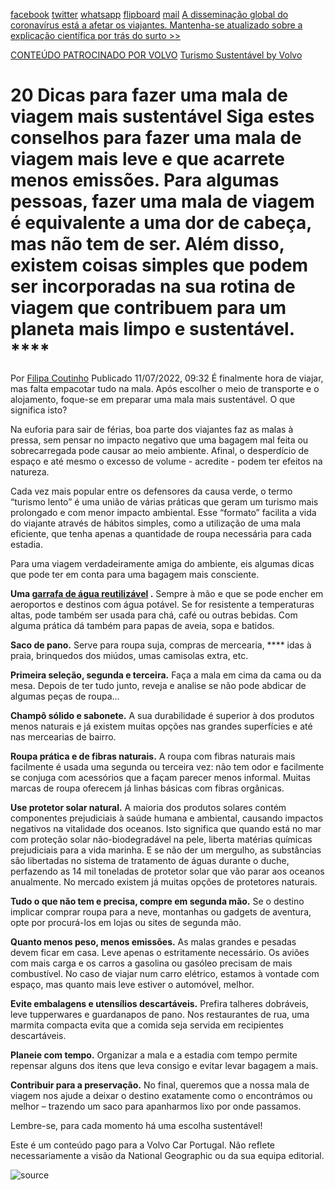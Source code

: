 [facebook](https://www.facebook.com/sharer/sharer.php?u=https%3A%2F%2Fwww.natgeo.pt%2Fviagem-e-aventuras%2F2022%2F06%2F20-dicas-para-fazer-uma-mala-de-viagem-mais-sustentavel) [twitter](https://twitter.com/share?url=https%3A%2F%2Fwww.natgeo.pt%2Fviagem-e-aventuras%2F2022%2F06%2F20-dicas-para-fazer-uma-mala-de-viagem-mais-sustentavel&via=natgeo&text=20%20Dicas%20para%20fazer%20uma%20mala%20de%20viagem%20mais%20sustent%C3%A1vel) [whatsapp](https://web.whatsapp.com/send?text=https%3A%2F%2Fwww.natgeo.pt%2Fviagem-e-aventuras%2F2022%2F06%2F20-dicas-para-fazer-uma-mala-de-viagem-mais-sustentavel) [flipboard](https://share.flipboard.com/bookmarklet/popout?v=2&title=20%20Dicas%20para%20fazer%20uma%20mala%20de%20viagem%20mais%20sustent%C3%A1vel&url=https%3A%2F%2Fwww.natgeo.pt%2Fviagem-e-aventuras%2F2022%2F06%2F20-dicas-para-fazer-uma-mala-de-viagem-mais-sustentavel) [mail](mailto:?subject=NatGeo&body=https%3A%2F%2Fwww.natgeo.pt%2Fviagem-e-aventuras%2F2022%2F06%2F20-dicas-para-fazer-uma-mala-de-viagem-mais-sustentavel%20-%2020%20Dicas%20para%20fazer%20uma%20mala%20de%20viagem%20mais%20sustent%C3%A1vel) [A disseminação global do coronavírus está a afetar os viajantes. Mantenha-se atualizado sobre a explicação científica por trás do surto >>](https://www.natgeo.pt/coronavirus) 

[CONTEÚDO PATROCINADO POR VOLVO](https://www.volvocars.com/pt) [Turismo Sustentável by Volvo](https://www.volvocars.com/pt) 
# 20 Dicas para fazer uma mala de viagem mais sustentável Siga estes conselhos para fazer uma mala de viagem mais leve e que acarrete menos emissões. Para algumas pessoas, fazer uma mala de viagem é equivalente a uma dor de cabeça, mas não tem de ser. Além disso, existem coisas simples que podem ser incorporadas na sua rotina de viagem que contribuem para um planeta mais limpo e sustentável. **** 

Por [Filipa Coutinho](https://www.natgeo.pt/autor/filipa-coutinho) Publicado 11/07/2022, 09:32 É finalmente hora de viajar, mas falta empacotar tudo na mala. Após escolher o meio de transporte e o alojamento, foque-se em preparar uma mala mais sustentável. O que significa isto? 

Na euforia para sair de férias, boa parte dos viajantes faz as malas à pressa, sem pensar no impacto negativo que uma bagagem mal feita ou sobrecarregada pode causar ao meio ambiente. Afinal, o desperdício de espaço e até mesmo o excesso de volume - acredite - podem ter efeitos na natureza. 

Cada vez mais popular entre os defensores da causa verde, o termo “turismo lento” é uma união de várias práticas que geram um turismo mais prolongado e com menor impacto ambiental. Esse “formato” facilita a vida do viajante através de hábitos simples, como a utilização de uma mala eficiente, que tenha apenas a quantidade de roupa necessária para cada estadia. 

Para uma viagem verdadeiramente amiga do ambiente, eis algumas dicas que pode ter em conta para uma bagagem mais consciente. 

**Uma [garrafa de água reutilizável](https://collection.volvocars.com/en/water-bottle-2) .** Sempre à mão e que se pode encher em aeroportos e destinos com água potável. Se for resistente a temperaturas altas, pode também ser usada para chá, café ou outras bebidas. Com alguma prática dá também para papas de aveia, sopa e batidos. 

**Saco de pano.** Serve para roupa suja, compras de mercearia, **** idas à praia, brinquedos dos miúdos, umas camisolas extra, etc. 

**Primeira seleção, segunda e terceira.** Faça a mala em cima da cama ou da mesa. Depois de ter tudo junto, reveja e analise se não pode abdicar de algumas peças de roupa… 

**Champô sólido e sabonete.** A sua durabilidade é superior à dos produtos menos naturais e já existem muitas opções nas grandes superfícies e até nas mercearias de bairro. 

**Roupa prática e de fibras naturais.** A roupa com fibras naturais mais facilmente é usada uma segunda ou terceira vez: não tem odor e facilmente se conjuga com acessórios que a façam parecer menos informal. Muitas marcas de roupa oferecem já linhas básicas com fibras orgânicas. 

**Use protetor solar natural.** A maioria dos produtos solares contém componentes prejudiciais à saúde humana e ambiental, causando impactos negativos na vitalidade dos oceanos. Isto significa que quando está no mar com proteção solar não-biodegradável na pele, liberta matérias químicas prejudiciais para a vida marinha. E se não der um mergulho, as substâncias são libertadas no sistema de tratamento de águas durante o duche, perfazendo as 14 mil toneladas de protetor solar que vão parar aos oceanos anualmente. No mercado existem já muitas opções de protetores naturais. 

**Tudo o que não tem e precisa, compre em segunda mão.** Se o destino implicar comprar roupa para a neve, montanhas ou gadgets de aventura, opte por procurá-los em lojas ou sites de segunda mão. 

**Quanto menos peso, menos emissões.** As malas grandes e pesadas devem ficar em casa. Leve apenas o estritamente necessário. Os aviões com mais carga e os carros a gasolina ou gasóleo precisam de mais combustível. No caso de viajar num carro elétrico, estamos à vontade com espaço, mas quanto mais leve estiver o automóvel, melhor. 

**Evite embalagens e utensílios descartáveis.** Prefira talheres dobráveis, leve tupperwares e guardanapos de pano. Nos restaurantes de rua, uma marmita compacta evita que a comida seja servida em recipientes descartáveis. 

**Planeie com tempo.** Organizar a mala e a estadia com tempo permite repensar alguns dos itens que leva consigo e evitar levar bagagem a mais. 

**Contribuir para a preservação.** No final, queremos que a nossa mala de viagem nos ajude a deixar o destino exatamente como o encontrámos ou melhor – trazendo um saco para apanharmos lixo por onde passamos. 

Lembre-se, para cada momento há uma escolha sustentável! 

Este é um conteúdo pago para a Volvo Car Portugal. Não reflete necessariamente a visão da National Geographic ou da sua equipa editorial. 



![source](https://www.natgeo.pt/viagem-e-aventuras/2022/06/20-dicas-para-fazer-uma-mala-de-viagem-mais-sustentavel)
